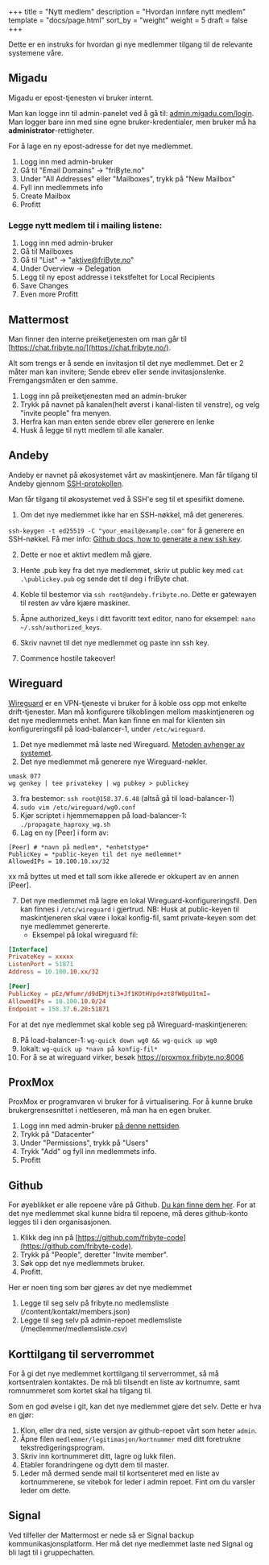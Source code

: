 +++
title = "Nytt medlem"
description = "Hvordan innføre nytt medlem"
template = "docs/page.html"
sort_by = "weight"
weight = 5
draft = false
+++

Dette er en instruks for hvordan gi nye medlemmer tilgang til de relevante
systemene våre.

## Migadu

Migadu er epost-tjenesten vi bruker internt.

Man kan logge inn til admin-panelet ved å gå til:
[admin.migadu.com/login](https://admin.migadu.com/public/login). Man logger bare
inn med sine egne bruker-kredentialer, men bruker må ha
**administrator**-rettigheter.

For å lage en ny epost-adresse for det nye medlemmet.

1. Logg inn med admin-bruker
2. Gå til "Email Domains" -> "friByte.no"
3. Under "All Addresses" eller "Mailboxes", trykk på "New Mailbox"
4. Fyll inn medlemmets info
5. Create Mailbox
6. Profitt

### Legge nytt medlem til i mailing listene:

1. Logg inn med admin-bruker
2. Gå til Mailboxes
3. Gå til "List" -> "aktive@friByte.no"
4. Under Overview -> Delegation
5. Legg til ny epost addresse i tekstfeltet for Local
   Recipients
6. Save Changes
7. Even more Profitt

## Mattermost

Man finner den interne preiketjenesten om man går til
[https://chat.fribyte.no/](https://chat.fribyte.no/).

Alt som trengs er å sende en invitasjon til det nye medlemmet. Det er 2 måter
man kan invitere; Sende ebrev eller sende invitasjonslenke. Fremgangsmåten er
den samme.

1. Logg inn på preiketjenesten med an admin-bruker
2. Trykk på navnet på kanalen(helt øverst i kanal-listen til venstre), og velg
   "invite people" fra menyen.
3. Herfra kan man enten sende ebrev eller generere en lenke
4. Husk å legge til nytt medlem til alle kanaler.

## Andeby

Andeby er navnet på økosystemet vårt av maskintjenere. Man får tilgang til
Andeby gjennom [SSH-protokollen](https://www.ssh.com/academy/ssh).

Man får tilgang til økosystemet ved å SSH'e seg til et spesifikt domene.



1. Om det nye medlemmet ikke har en SSH-nøkkel, må det genereres.

`ssh-keygen -t ed25519 -C "your_email@example.com"` for å generere en SSH-nøkkel. Få mer info:
   [Github docs, how to generate a new ssh key](https://docs.github.com/en/authentication/connecting-to-github-with-ssh/generating-a-new-ssh-key-and-adding-it-to-the-ssh-agent).

2. Dette er noe et aktivt medlem må gjøre.
   
3. Hente .pub key fra det nye medlemmet, skriv ut public key med `cat .\publickey.pub` og sende det til deg i friByte chat. 

4. Koble til bestemor via `ssh root@andeby.fribyte.no`. Dette er gatewayen til resten av våre kjære maskiner. 

5. Åpne authorized_keys i ditt favoritt text editor, nano for eksempel: `nano ~/.ssh/authorized_keys`. 

6. Skriv navnet til det nye medlemmet og paste inn ssh key. 

7. Commence hostile takeover!


## Wireguard

[Wireguard](https://www.wireguard.com/) er en VPN-tjeneste vi bruker for å koble
oss opp mot enkelte drift-tjenester. Man må konfigurere tilkoblingen mellom
maskintjeneren og det nye medlemmets enhet. Man kan finne en mal for klienten
sin konfigureringsfil på load-balancer-1, under `/etc/wireguard`.

1. Det nye medlemmet må laste ned Wireguard.
   [Metoden avhenger av systemet](https://www.wireguard.com/install/).
2. Det nye medlemmet må generere nye Wireguard-nøkler.

```
umask 077
wg genkey | tee privatekey | wg pubkey > publickey
```

3. fra bestemor: `ssh root@158.37.6.48` (altså gå til load-balancer-1)
4. `sudo vim /etc/wireguard/wg0.conf`
5. Kjør scriptet i hjemmemappen på load-balancer-1: `./propagate_haproxy_wg.sh`
6. Lag en ny [Peer] i form av:

```
[Peer] # *navn på medlem*, *enhetstype*
PublicKey = *public-keyen til det nye medlemmet*
AllowedIPs = 10.100.10.xx/32
```

xx må byttes ut med et tall som ikke allerede er okkupert av en annen [Peer].

7. Det nye medlemmet må lagre en lokal Wireguard-konfigureringsfil. Den kan
   finnes i `/etc/wireguard` i gjertrud. NB: Husk at public-keyen til
   maskintjeneren skal være i lokal konfig-fil, samt private-keyen som det nye
   medlemmet genererte.
   - Eksempel på lokal wireguard fil:

```toml
[Interface]
PrivateKey = xxxxx
ListenPort = 51871
Address = 10.100.10.xx/32

[Peer]
PublicKey = pEz/Wfumr/d9dEMjti3+Jf1KOtHVpd+zt8fW0pU1tmI=
AllowedIPs = 10.100.10.0/24
Endpoint = 158.37.6.28:51871
```

For at det nye medlemmet skal koble seg på Wireguard-maskintjeneren:

8. På load-balancer-1: `wg-quick down wg0 && wg-quick up wg0`
9. lokalt: `wg-quick up *navn på konfig-fil*`
10. For å se at wireguard virker, besøk https://proxmox.fribyte.no:8006

## ProxMox

ProxMox er programvaren vi bruker for å virtualisering. For å kunne bruke
brukergrensesnittet i nettleseren, må man ha en egen bruker.

1. Logg inn med admin-bruker
   [på denne nettsiden](https://10.100.10.1:8006/#v1:0:18:4:::::8::14).
2. Trykk på "Datacenter"
3. Under "Permissions", trykk på "Users"
4. Trykk "Add" og fyll inn medlemmets info.
5. Profitt

## Github

For øyeblikket er alle repoene våre på Github.
[Du kan finne dem her](https://github.com/fribyte-code). For at det nye
medlemmet skal kunne bidra til repoene, må deres github-konto legges til i den
organisasjonen.

1. Klikk deg inn på
   [https://github.com/fribyte-code](https://github.com/fribyte-code).
2. Trykk på "People", deretter "Invite member".
3. Søk opp det nye medlemmets bruker.
4. Profitt.

Her er noen ting som bør gjøres av det nye medlemmet

1. Legge til seg selv på fribyte.no medlemsliste (/content/kontakt/members.json)
2. Legge til seg selv på admin-repoet medlemsliste (/medlemmer/medlemsliste.csv)

## Korttilgang til serverrommet

For å gi det nye medlemmet korttilgang til serverrommet, så må kortsentralen
kontaktes. De må bli tilsendt en liste av kortnumre, samt romnummeret som kortet
skal ha tilgang til.

Som en god øvelse i git, kan det nye medlemmet gjøre det selv. Dette er hva en
gjør:

1. Klon, eller dra ned, siste versjon av github-repoet vårt som heter `admin`.
2. Åpne filen `medlemmer/legitimasjon/kortnummer` med ditt foretrukne
   tekstredigeringsprogram.
3. Skriv inn kortnummeret ditt, lagre og lukk filen.
4. Etabler forandringene og dytt dem til master.
5. Leder må dermed sende mail til kortsenteret med en liste av kortnummerene, se
   vitebok for leder i admin repoet. Fint om du varsler leder om dette.

## Signal

Ved tilfeller der Mattermost er nede så er Signal backup kommunikasjonsplatform.
Her må det nye medlemmet laste ned Signal og bli lagt til i gruppechatten.
